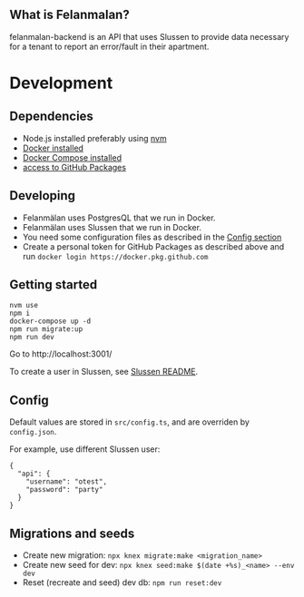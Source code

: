 ## What is Felanmalan?

felanmalan-backend is an API that uses Slussen to provide data necessary for a tenant to report an error/fault in their apartment.

# Development

## Dependencies

- Node.js installed preferably using [nvm](https://github.com/nvm-sh/nvm#installing-and-updating)
- [Docker installed](https://docs.docker.com/get-docker/)
- [Docker Compose installed](https://docs.docker.com/compose/install/)
- [access to GitHub Packages](https://docs.github.com/en/packages/learn-github-packages/about-github-packages#authenticating-to-github-packages)

## Developing

- Felanmälan uses PostgresQL that we run in Docker.
- Felanmälan uses Slussen that we run in Docker.
- You need some configuration files as described in the [Config section](#-Config)
- Create a personal token for GitHub Packages as described above and run `docker login https://docker.pkg.github.com`

## Getting started

```
nvm use
npm i
docker-compose up -d
npm run migrate:up
npm run dev
```

Go to http://localhost:3001/

To create a user in Slussen, see [Slussen README](/allmannyttan/slussen).

## Config

Default values are stored in `src/config.ts`, and are overriden
by `config.json`.

For example, use different Slussen user:

```
{
  "api": {
    "username": "otest",
    "password": "party"
  }
}
```

## Migrations and seeds

- Create new migration: `npx knex migrate:make <migration_name>`
- Create new seed for dev: `npx knex seed:make $(date +%s)_<name> --env dev`
- Reset (recreate and seed) dev db: `npm run reset:dev`
